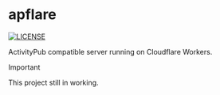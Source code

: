 # apflare

[![LICENSE][license-badge]][license]

ActivityPub compatible server running on Cloudflare Workers.

> [!IMPORTANT]  
> This project still in working.

<!-- Link definitions -->

[license-badge]: https://img.shields.io/github/license/RShirohara/apflare
[license]: ./LICENSE

